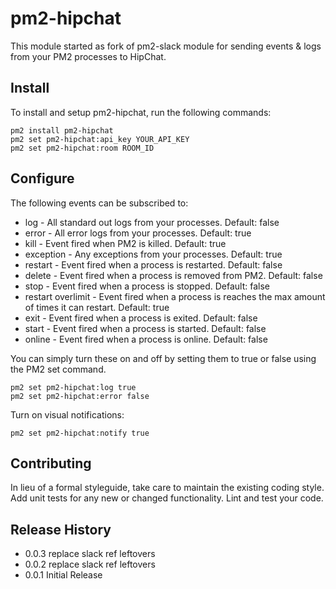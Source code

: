 # pm2-hipchat

This module started as fork of pm2-slack module for sending events & logs from your PM2 processes to HipChat.

## Install

To install and setup pm2-hipchat, run the following commands:

```
pm2 install pm2-hipchat
pm2 set pm2-hipchat:api_key YOUR_API_KEY
pm2 set pm2-hipchat:room ROOM_ID
```

## Configure

The following events can be subscribed to:

- log - All standard out logs from your processes. Default: false
- error - All error logs from your processes. Default: true
- kill - Event fired when PM2 is killed. Default: true
- exception - Any exceptions from your processes. Default: true
- restart - Event fired when a process is restarted. Default: false
- delete - Event fired when a process is removed from PM2. Default: false
- stop - Event fired when a process is stopped. Default: false
- restart overlimit - Event fired when a process is reaches the max amount of times it can restart. Default: true
- exit - Event fired when a process is exited. Default: false
- start -  Event fired when a process is started. Default: false
- online - Event fired when a process is online. Default: false

You can simply turn these on and off by setting them to true or false using the PM2 set command.

```
pm2 set pm2-hipchat:log true
pm2 set pm2-hipchat:error false
```

Turn on visual notifications:

```
pm2 set pm2-hipchat:notify true
```

## Contributing

In lieu of a formal styleguide, take care to maintain the existing coding style. Add unit tests for any new or changed functionality. Lint and test your code.

## Release History

- 0.0.3 replace slack ref leftovers
- 0.0.2 replace slack ref leftovers
- 0.0.1 Initial Release
